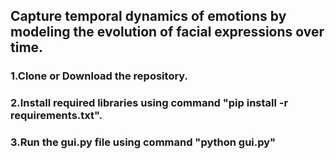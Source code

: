 ## Capture temporal dynamics of emotions by modeling the evolution of facial expressions over time.
### 1.Clone or Download the repository. 
### 2.Install required libraries using command "pip install -r requirements.txt". 
### 3.Run the gui.py file using command "python gui.py"
